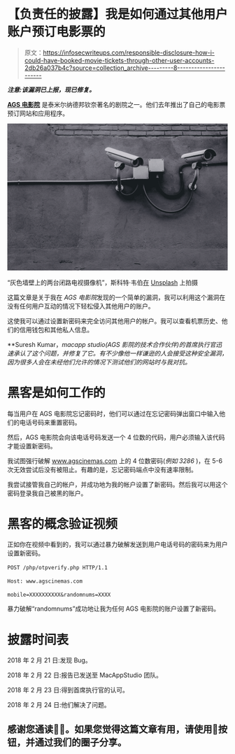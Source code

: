 # 【负责任的披露】我是如何通过其他用户账户预订电影票的

> 原文：<https://infosecwriteups.com/responsible-disclosure-how-i-could-have-booked-movie-tickets-through-other-user-accounts-2db26a037b4c?source=collection_archive---------8----------------------->

***注意:该漏洞已上报，现已修复。***

[**AGS 电影院**](https://www.agscinemas.com/) 是泰米尔纳德邦钦奈著名的剧院之一。他们去年推出了自己的电影票预订网站和应用程序。

![](img/99d09036b25b07a1b48603fec29837d3.png)

“灰色墙壁上的两台闭路电视摄像机”，斯科特·韦伯[在](https://unsplash.com/@scottwebb?utm_source=medium&utm_medium=referral) [Unsplash](https://unsplash.com?utm_source=medium&utm_medium=referral) 上拍摄

这篇文章是关于我在 *AGS 电影院*发现的一个简单的漏洞，我可以利用这个漏洞在没有任何用户互动的情况下轻松侵入其他用户的账户。

这使我可以通过设置新密码来完全访问其他用户的帐户。我可以查看机票历史、他们的信用钱包和其他私人信息。

**Suresh Kumar，***macapp studio*(AGS 影院的*技术合作伙伴)的首席执行官迅速承认了这个问题，并修复了它。有不少像他一样谦逊的人会接受这种安全漏洞，因为很多人会在未经他们允许的情况下测试他们的网站时与我对抗。*

# 黑客是如何工作的

每当用户在 AGS 电影院忘记密码时，他们可以通过在忘记密码弹出窗口中输入他们的电话号码来重置密码。

然后，AGS 电影院会向该电话号码发送一个 4 位数的代码，用户必须输入该代码才能设置新密码。

我试图强行破解 www.agscinemas.com 上的 4 位数密码(*例如 3286* )，在 5-6 次无效尝试后没有被阻止。有趣的是，忘记密码端点中没有速率限制。

我尝试接管我自己的帐户，并成功地为我的帐户设置了新密码。然后我可以用这个密码登录我自己被黑的账户。

# 黑客的概念验证视频

正如你在视频中看到的，我可以通过暴力破解发送到用户电话号码的密码来为用户设置新密码。

`POST /php/otpverify.php HTTP/1.1`

`Host: www.agscinemas.com`

`mobile=XXXXXXXXXX&randomnums=XXXX`

暴力破解“randomnums”成功地让我为任何 AGS 电影院的账户设置了新密码。

# 披露时间表

2018 年 2 月 21 日:发现 Bug。

2018 年 2 月 22 日:报告已发送至 MacAppStudio 团队。

2018 年 2 月 23 日:得到首席执行官的认可。

2018 年 2 月 24 日:他们解决了问题。

## 感谢您通读🙌🏼。如果您觉得这篇文章有用，请使用👏按钮，并通过我们的圈子分享。